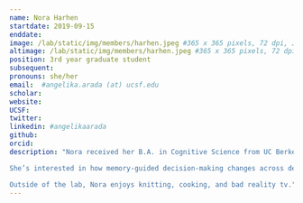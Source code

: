 ```yaml
---
name: Nora Harhen
startdate: 2019-09-15
enddate:
image: /lab/static/img/members/harhen.jpeg #365 x 365 pixels, 72 dpi, JPG
altimage: /lab/static/img/members/harhen.jpeg #365 x 365 pixels, 72 dpi, JPG
position: 3rd year graduate student
subsequent:
pronouns: she/her
email:  #angelika.arada (at) ucsf.edu
scholar:
website:
UCSF:
twitter:
linkedin: #angelikaarada
github:
orcid:
description: "Nora received her B.A. in Cognitive Science from UC Berkeley where she researched learning and decision-making with Anne Collins. After graduating, she worked with Marina Bedny at Johns Hopkins examining neuroplasticity in blind individuals. 

She’s interested in how memory-guided decision-making changes across development and how early life experiences influence individuals’ susceptibility for substance use disorders, anxiety, and depression later in life. 

Outside of the lab, Nora enjoys knitting, cooking, and bad reality tv."
---
```

